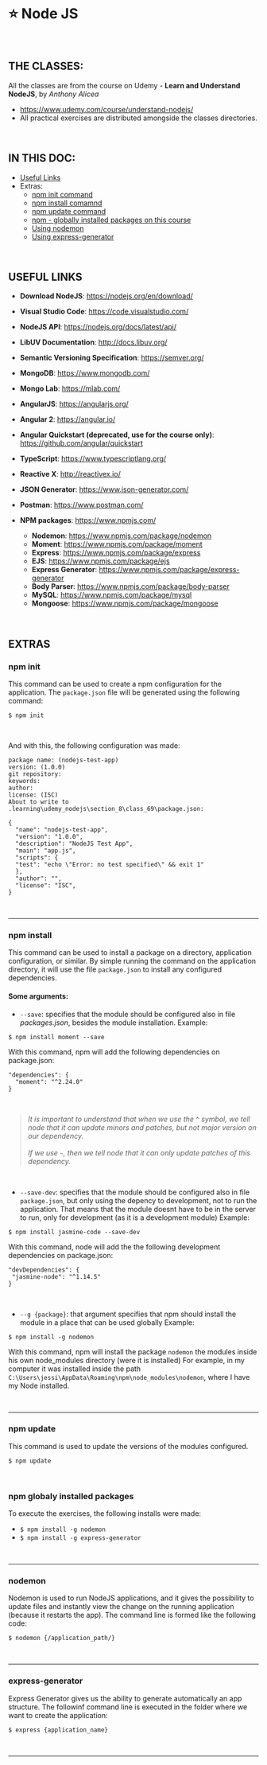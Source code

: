 # :star: Node JS

<br/>

## THE CLASSES:
All the classes are from the course on Udemy - **Learn and Understand NodeJS**, by *Anthony Alicea*
* https://www.udemy.com/course/understand-nodejs/
* All practical exercises are distributed amongside the classes directories.

<br/>

## IN THIS DOC:
* [Useful Links](#useful-links)
* Extras:
  * [npm init command](#npm-init)
  * [npm install comamnd](#npm-install)
  * [npm update command](#npm-update)
  * [npm - globally installed packages on this course](#npm-globaly-installed-packages)
  * [Using nodemon](#nodemon)
  * [Using express-generator](#express-generator)

<br/>

## **USEFUL LINKS**
* **Download NodeJS**: https://nodejs.org/en/download/
* **Visual Studio Code**: https://code.visualstudio.com/
* **NodeJS API**: https://nodejs.org/docs/latest/api/
* **LibUV Documentation**: http://docs.libuv.org/
* **Semantic Versioning Specification**: https://semver.org/
* **MongoDB**: https://www.mongodb.com/
* **Mongo Lab**: https://mlab.com/
* **AngularJS**: https://angularjs.org/
* **Angular 2**: https://angular.io/
* **Angular Quickstart (deprecated, use for the course only)**: https://github.com/angular/quickstart
* **TypeScript**: https://www.typescriptlang.org/
* **Reactive X**: http://reactivex.io/
* **JSON Generator**: https://www.json-generator.com/
* **Postman**: https://www.postman.com/

* **NPM packages**: https://www.npmjs.com/
  * **Nodemon**: https://www.npmjs.com/package/nodemon
  * **Moment**: https://www.npmjs.com/package/moment
  * **Express**: https://www.npmjs.com/package/express
  * **EJS**: https://www.npmjs.com/package/ejs
  * **Express Generator**: https://www.npmjs.com/package/express-generator
  * **Body Parser**: https://www.npmjs.com/package/body-parser
  * **MySQL**: https://www.npmjs.com/package/mysql
  * **Mongoose**: https://www.npmjs.com/package/mongoose
  

<br/>

## EXTRAS

### **npm init**
This command can be used to create a npm configuration for the application. 
The `package.json` file will be generated using the following command:
```
$ npm init
```
<br/>

And with this, the following configuration was made:
```
package name: (nodejs-test-app)
version: (1.0.0)
git repository:
keywords:
author:
license: (ISC)
About to write to .learning\udemy_nodejs\section_8\class_69\package.json:

{
  "name": "nodejs-test-app",
  "version": "1.0.0",
  "description": "NodeJS Test App",
  "main": "app.js",
  "scripts": {
  "test": "echo \"Error: no test specified\" && exit 1"
  },
  "author": "",
  "license": "ISC",
}
```

<br/>

-----

### npm install
This command can be used to install a package on a directory, application configuration, or similar. 
By simple running the command on the application directory, it will use the file `package.json` to install any configured dependencies.
<br/>
#### Some arguments:
* `--save`: specifies that the module should be configured also in file _packages.json_, besides the module installation.
 Example:
```
$ npm install moment --save
```
With this command, npm will add the following dependencies on package.json:
```
"dependencies": {
  "moment": "^2.24.0"
}
```
<br/>

> _It is important to understand that when we use the `^` symbol, we tell node that it can update minors and patches, but not major version on our dependency._<br/><br/>
> _If we use `~`, then we tell node that it can only update patches of this dependency._

<br/>
 
* `--save-dev`: specifies that the module should be configured also in file `package.json`, but only using the depency to development, not to run the application. That means that the module doesnt have to be in the server to run, only for development (as it is a development module)
 Example:
 ```
 $ npm install jasmine-code --save-dev
 ``` 
 With this command, node will add the the following development dependencies on package.json:
 ```
"devDependencies": {
  "jasmine-node": "^1.14.5"
}
 ```
 <br/>
 
 * `--g {package}`: that argument specifies that npm should install the module in a place that can be used globally
 Example:
 ```
 $ npm install -g nodemon
 ``` 
 With this command, npm will install the package `nodemon` the modules inside his own node_modules directory (were it is installed)
 For example, in my computer it was installed inside the path `C:\Users\jessi\AppData\Roaming\npm\node_modules\nodemon`, where I have my Node installed.
 
<br/>
 
-----
 
### **npm update**
This command is used to update the versions of the modules configured.
```
$ npm update
```

<br/>

### **npm globaly installed packages**
To execute the exercises, the following installs were made:
* `$ npm install -g nodemon`
* `$ npm install -g express-generator`

<br/>

-----

### **nodemon**
Nodemon is used to run NodeJS applications, and it gives the possibility to update files and instantly view the change on the running application (because it restarts the app).
The command line is formed like the following code:
```
$ nodemon {/application_path/} 
```

<br/>

-----

### **express-generator**
Express Generator gives us the ability to generate automatically an app structure.
The followinf command line is executed in the folder where we want to create the application:
```
$ express {application_name} 
```

<br/>

--------------------------------------------------
